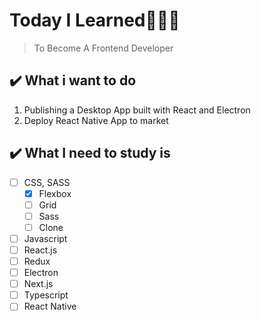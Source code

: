 # Today I Learned👩🏻‍💻
> To Become A Frontend Developer

## ✔️ What i want to do

1. Publishing a Desktop App built with React and Electron
2. Deploy React Native App to market

## ✔️ What I need to study is
- [ ] CSS, SASS
  - [x] Flexbox
  - [ ] Grid
  - [ ] Sass
  - [ ] Clone
- [ ] Javascript
- [ ] React.js
- [ ] Redux
- [ ] Electron
- [ ] Next.js
- [ ] Typescript
- [ ] React Native
